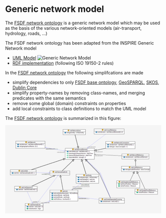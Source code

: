 # Generic network model

The [FSDF network ontology](rdf/network.ttl) is a generic network model which may be used as the basis of the various network-oriented models (air-transport, hydrology, roads, ...)

The FSDF network ontology has been adapted from the INSPIRE Generic Network model

- [UML Model](https://inspire.ec.europa.eu/data-model/approved/r4618-ir/html/index.htm?goto=2:1:9:6:7586)
![Generic Network Model](https://inspire.ec.europa.eu/data-model/approved/r4618-ir/html/EARoot/EA3/EA1/EA5/EA9011.png)
- [RDF implementation](https://github.com/inspire-eu-rdf/inspire-rdf-vocabularies/tree/master/net) (following ISO 19150-2 rules)

In the [FSDF network ontology](rdf/network.ttl) the following simplifcations are made

- simplify dependencies to only [FSDF base ontology](rdf/base.ttl), [GeoSPARQL](http://www.opengis.net/ont/geosparql), [SKOS](http://www.w3.org/2004/02/skos/core), [Dublin Core](http://purl.org/dc/terms/)
- simplify property-names by removing class-names, and merging predicates with the same semantics
- remove some global (domain) constraints on properties
- add local constraints to class definitions to match the UML model

The [FSDF network ontology](rdf/network.ttl) is summarized in this figure: 

![FSDF Network ontology](images/FSDF-net-ontology.png)
